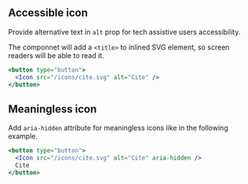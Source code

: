 ## Accessible icon

Provide alternative text in `alt` prop for tech assistive users accessibility.

The componnet will add a `<title>` to inlined SVG element,
so screen readers will be able to read it.

```jsx
<button type="button">
  <Icon src="/icons/cite.svg" alt="Cite" />
</button>
```

## Meaningless icon

Add `aria-hidden` attribute for meaningless icons like in the following
example.

```jsx
<button type="button">
  <Icon src="/icons/cite.svg" alt="Cite" aria-hidden />
  Cite
</button>
```
